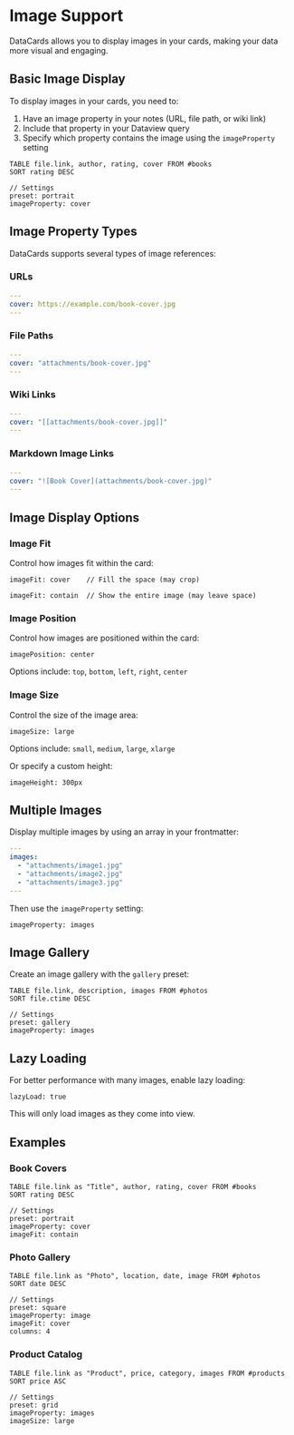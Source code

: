 # Image Support

DataCards allows you to display images in your cards, making your data more visual and engaging.

## Basic Image Display

To display images in your cards, you need to:

1. Have an image property in your notes (URL, file path, or wiki link)
2. Include that property in your Dataview query
3. Specify which property contains the image using the `imageProperty` setting

```datacards
TABLE file.link, author, rating, cover FROM #books
SORT rating DESC

// Settings
preset: portrait
imageProperty: cover
```

## Image Property Types

DataCards supports several types of image references:

### URLs

```yaml
---
cover: https://example.com/book-cover.jpg
---
```

### File Paths

```yaml
---
cover: "attachments/book-cover.jpg"
---
```

### Wiki Links

```yaml
---
cover: "[[attachments/book-cover.jpg]]"
---
```

### Markdown Image Links

```yaml
---
cover: "![Book Cover](attachments/book-cover.jpg)"
---
```

## Image Display Options

### Image Fit

Control how images fit within the card:

```
imageFit: cover    // Fill the space (may crop)
```

```
imageFit: contain  // Show the entire image (may leave space)
```

### Image Position

Control how images are positioned within the card:

```
imagePosition: center
```

Options include: `top`, `bottom`, `left`, `right`, `center`

### Image Size

Control the size of the image area:

```
imageSize: large
```

Options include: `small`, `medium`, `large`, `xlarge`

Or specify a custom height:

```
imageHeight: 300px
```

## Multiple Images

Display multiple images by using an array in your frontmatter:

```yaml
---
images: 
  - "attachments/image1.jpg"
  - "attachments/image2.jpg"
  - "attachments/image3.jpg"
---
```

Then use the `imageProperty` setting:

```
imageProperty: images
```

## Image Gallery

Create an image gallery with the `gallery` preset:

```datacards
TABLE file.link, description, images FROM #photos
SORT file.ctime DESC

// Settings
preset: gallery
imageProperty: images
```

## Lazy Loading

For better performance with many images, enable lazy loading:

```
lazyLoad: true
```

This will only load images as they come into view.

## Examples

### Book Covers

```datacards
TABLE file.link as "Title", author, rating, cover FROM #books
SORT rating DESC

// Settings
preset: portrait
imageProperty: cover
imageFit: contain
```

### Photo Gallery

```datacards
TABLE file.link as "Photo", location, date, image FROM #photos
SORT date DESC

// Settings
preset: square
imageProperty: image
imageFit: cover
columns: 4
```

### Product Catalog

```datacards
TABLE file.link as "Product", price, category, images FROM #products
SORT price ASC

// Settings
preset: grid
imageProperty: images
imageSize: large